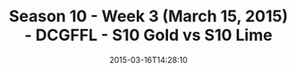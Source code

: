 ---
title: Season 10 - Week 3 (March 15, 2015) - DCGFFL - S10 Gold vs S10 Lime
teams-score:
- team: _teams/s10-gold.md
  score: 34
- team: _teams/s10-lime.md
  score: 13
mvp: Donald M. (Gold), Michelle T. (Lime)
game-ball: N/A
season: 10
week: 3
date: '2015-03-16T14:28:10'
pageid: season-10-week-three-4427-vs-4429
---
